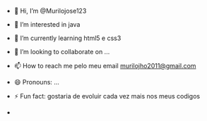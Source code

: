- 👋 Hi, I’m @Murilojose123
- 👀 I’m interested in java
- 🌱 I’m currently learning html5 e css3
- 💞️ I’m looking to collaborate on ...
- 📫 How to reach me pelo meu email murilojho2011@gmail.com
- 😄 Pronouns: ...
- ⚡ Fun fact: gostaria de evoluir cada vez mais nos meus codigos
  
- 
<!---
Murilojose123/Murilojose123 is a ✨ special ✨ repository because its `README.md` (this file) appears on your GitHub profile.
You can click the Preview link to take a look at your changes.
--->
